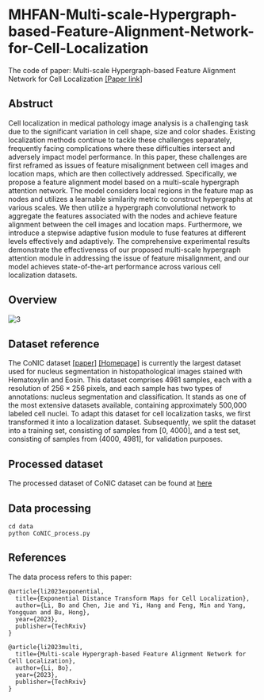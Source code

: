 # MHFAN-Multi-scale-Hypergraph-based-Feature-Alignment-Network-for-Cell-Localization
The code of paper: Multi-scale Hypergraph-based Feature Alignment Network for Cell Localization  [[Paper link]](https://www.techrxiv.org/articles/preprint/Multi-scale_Hypergraph-based_Feature_Alignment_Network_for_Cell_Localization/22680877)



## Abstruct
Cell localization in medical pathology image analysis is a challenging task due to the significant variation in cell shape, size and color shades. Existing localization methods continue to tackle these challenges separately, frequently facing complications where these difficulties intersect and adversely impact model performance. In this paper, these challenges are first reframed as issues of feature misalignment between cell images and location maps, which are then collectively addressed. Specifically, we propose a feature alignment model based on a multi-scale hypergraph attention network. The model considers local regions in the feature map as nodes and utilizes a learnable similarity metric to construct hypergraphs at various scales. We then utilize a hypergraph convolutional network to aggregate the features associated with the nodes and achieve feature alignment between the cell images and location maps. Furthermore, we introduce a stepwise adaptive fusion module to fuse features at different levels effectively and adaptively. The comprehensive experimental results demonstrate the effectiveness of our proposed multi-scale hypergraph attention module in addressing the issue of feature misalignment, and our model achieves state-of-the-art performance across various cell localization datasets.

## Overview
![3](https://github.com/Boli-trainee/MHFAN-Model/assets/83391363/a2d6526a-4fce-4b46-850e-5b69a7f5a96a)

## Dataset reference
The CoNIC dataset [[paper]](https://arxiv.org/pdf/2111.14485.pdf) [[Homepage]](https://conic-challenge.grand-challenge.org/) is currently the largest dataset used for nucleus segmentation in histopathological images stained with Hematoxylin and Eosin. This dataset comprises 4981 samples, each with a resolution of $256 \times 256$ pixels, and each sample has two types of annotations: nucleus segmentation and classification. It stands as one of the most extensive datasets available, containing approximately 500,000 labeled cell nuclei. To adapt this dataset for cell localization tasks, we first transformed it into a localization dataset. Subsequently, we split the dataset into a training set, consisting of samples from [0, 4000], and a test set, consisting of samples from (4000, 4981], for validation purposes. 


## Processed dataset
The processed dataset of CoNIC dataset can be found at [here](https://drive.google.com/drive/folders/1jlt9UtApF1GM28PjVwA933kfgbNSZD01?usp=drive_link)


## Data processing
```
cd data
python CoNIC_process.py
```

## References
The data process refers to this paper:
```
@article{li2023exponential,
  title={Exponential Distance Transform Maps for Cell Localization},
  author={Li, Bo and Chen, Jie and Yi, Hang and Feng, Min and Yang, Yongquan and Bu, Hong},
  year={2023},
  publisher={TechRxiv}
}
```

```
@article{li2023multi,
  title={Multi-scale Hypergraph-based Feature Alignment Network for Cell Localization},
  author={Li, Bo},
  year={2023},
  publisher={TechRxiv}
}
```
